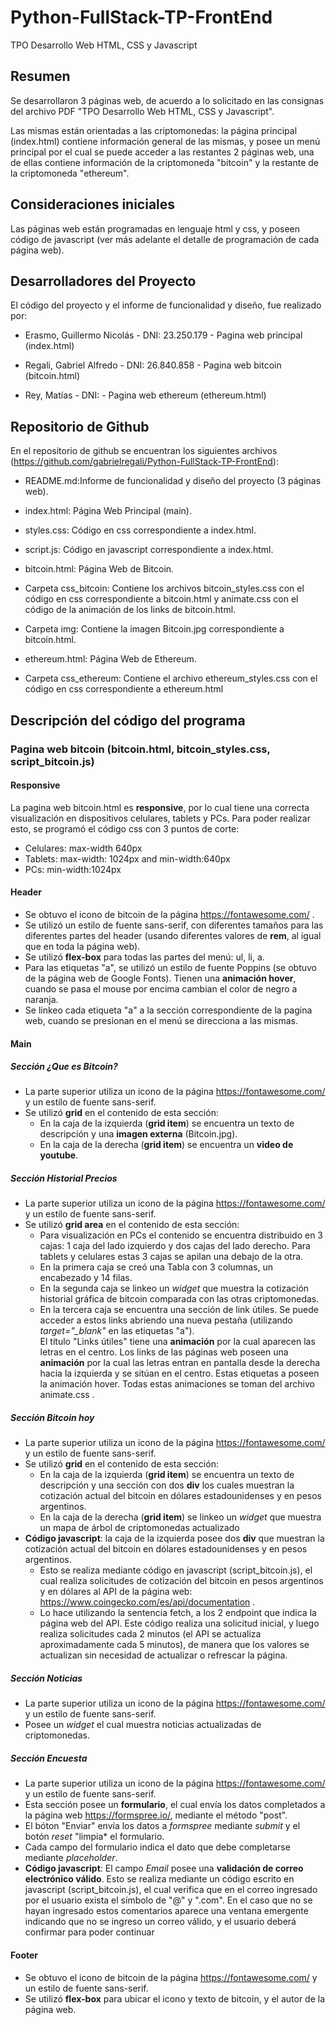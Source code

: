 # Python-FullStack-TP-FrontEnd
TPO Desarrollo Web HTML, CSS y Javascript

## Resumen
Se desarrollaron 3 páginas web, de acuerdo a lo solicitado en las consignas del archivo PDF "TPO Desarrollo Web HTML, CSS y Javascript".

Las mismas están orientadas a las criptomonedas: la página principal (index.html) contiene información general de las mismas, y posee un menú principal por el cual se puede acceder a las restantes 2 páginas web, una de ellas contiene información de la criptomoneda "bitcoin" y la restante de la criptomoneda "ethereum".

## Consideraciones iniciales
Las páginas web están programadas en lenguaje html y css, y poseen código de javascript (ver más adelante el detalle de programación de cada página web).

## Desarrolladores del Proyecto
El código del proyecto y el informe de funcionalidad y diseño, fue realizado por:
- Erasmo, Guillermo Nicolás - DNI: 23.250.179 - Pagina web principal (index.html)

- Regali, Gabriel Alfredo - DNI: 26.840.858 - Pagina web bitcoin (bitcoin.html)

- Rey, Matías - DNI:    - Pagina web ethereum (ethereum.html)

## Repositorio de Github

En el repositorio de github se encuentran los siguientes archivos (https://github.com/gabrielregali/Python-FullStack-TP-FrontEnd):

- README.md:Informe de funcionalidad y diseño del proyecto (3 páginas web).

- index.html: Página Web Principal (main).

- styles.css: Código en css correspondiente a index.html.

- script.js: Código en javascript correspondiente a index.html.

- bitcoin.html: Página Web de Bitcoin.

- Carpeta css_bitcoin: Contiene los archivos bitcoin_styles.css con el código en css correspondiente a bitcoin.html y animate.css con el código de la animación de los links de bitcoin.html.

- Carpeta img: Contiene la imagen Bitcoin.jpg correspondiente a bitcoin.html.

- ethereum.html: Página Web de Ethereum.

- Carpeta css_ethereum: Contiene el archivo ethereum_styles.css con el código en css correspondiente a ethereum.html


## Descripción del código del programa

### Pagina web bitcoin (bitcoin.html, bitcoin_styles.css, script_bitcoin.js)
#### Responsive 
La pagina web bitcoin.html es **responsive**, por lo cual tiene una correcta visualización en dispositivos celulares, tablets y PCs.
Para poder realizar esto, se programó el código css con 3 puntos de corte:
- Celulares: max-width 640px
- Tablets: max-width: 1024px and min-width:640px
- PCs: min-width:1024px

#### Header

- Se obtuvo el icono de bitcoin de la página https://fontawesome.com/ . 
- Se utilizó un estilo de fuente sans-serif, con diferentes tamaños para las diferentes partes del header (usando diferentes valores de **rem**, al igual que en toda la página web).
- Se utilizó **flex-box** para todas las partes del menú: ul, li, a.
- Para las etiquetas "a", se utilizó un estilo de fuente Poppins (se obtuvo de la página web de Google Fonts). Tienen una **animación hover**, cuando se pasa el mouse por encima cambian el color de negro a naranja.
- Se linkeo cada etiqueta "a" a la sección correspondiente de la pagina web, cuando se presionan en el menú se direcciona a las mismas.

#### Main
##### Sección ¿Que es Bitcoin?
- La parte superior utiliza un icono de la página https://fontawesome.com/ y un estilo de fuente sans-serif.
- Se utilizó **grid** en el contenido de esta sección:
  - En la caja de la izquierda (**grid item**) se encuentra un texto de descripción y una **imagen externa** (Bitcoin.jpg).
  - En la caja de la derecha (**grid item**) se encuentra un **video de youtube**.


##### Sección Historial Precios
- La parte superior utiliza un icono de la página https://fontawesome.com/ y un estilo de fuente sans-serif.
- Se utilizó **grid area** en el contenido de esta sección:
  - Para visualización en PCs el contenido se encuentra distribuido en 3 cajas: 1 caja del lado izquierdo y dos cajas del lado derecho. Para tablets y celulares estas 3 cajas se apilan una debajo de la otra.
  - En la primera caja se creó una Tabla con 3 columnas, un encabezado y 14 filas.
  - En la segunda caja se linkeo un *widget* que muestra la cotización historial gráfica de bitcoin comparada con las otras criptomonedas.
  - En la tercera caja se encuentra una sección de link útiles. Se puede acceder a estos links abriendo una nueva pestaña (utilizando *target="_blank"* en las etiquetas "a").        
  El título "Links útiles" tiene una **animación** por la cual aparecen las letras en el centro. 
  Los links de las páginas web poseen una **animación** por la cual las letras entran en pantalla desde la derecha hacia la izquierda y se sitúan en el centro. Estas     etiquetas a poseen la animación hover. 
  Todas estas animaciones se toman del archivo animate.css .
  
##### Sección Bitcoin hoy
- La parte superior utiliza un icono de la página https://fontawesome.com/ y un estilo de fuente sans-serif.
- Se utilizó **grid** en el contenido de esta sección:
  - En la caja de la izquierda (**grid item**) se encuentra un texto de descripción y una sección con dos **div** los cuales muestran la cotización actual del bitcoin en dólares estadounidenses y en pesos argentinos.
  - En la caja de la derecha (**grid item**) se linkeo un *widget* que muestra un mapa de árbol de criptomonedas actualizado
- **Código javascript**: la caja de la izquierda posee dos **div** que muestran la cotización actual del bitcoin en dólares estadounidenses y en pesos argentinos.
  - Esto se realiza mediante código en javascript (script_bitcoin.js), el cual realiza solicitudes de cotización del bitcoin en pesos argentinos y en dólares al API de la página web: https://www.coingecko.com/es/api/documentation .
  - Lo hace utilizando la sentencia fetch, a los 2 endpoint que indica la página web del API. Este código realiza una solicitud inicial, y luego realiza solicitudes cada 2 minutos (el API se actualiza aproximadamente cada 5 minutos), de manera que los valores se actualizan sin necesidad de actualizar o refrescar la página.
  
##### Sección Noticias
- La parte superior utiliza un icono de la página https://fontawesome.com/ y un estilo de fuente sans-serif.
-  Posee un *widget* el cual muestra noticias actualizadas de criptomonedas.
 
##### Sección Encuesta
- La parte superior utiliza un icono de la página https://fontawesome.com/ y un estilo de fuente sans-serif.
- Esta sección posee un **formulario**, el cual envía los datos completados a la página web https://formspree.io/, mediante el método "post".
- El bóton "Enviar" envía los datos a *formspree* mediante *submit* y el botón *reset* "limpia* el formulario.
- Cada campo del formulario indica el dato que debe completarse mediante *placeholder*.
- **Código javascript**: El campo *Email* posee una **validación de correo electrónico válido**. Esto se realiza mediante un código escrito en javascript (script_bitcoin.js), el cual verifica que en el correo ingresado por el usuario exista el símbolo de "@" y ".com". 
En el caso que no se hayan ingresado estos comentarios aparece una ventana emergente indicando que no se ingreso un correo válido, y el usuario deberá confirmar para poder continuar

#### Footer
- Se obtuvo el icono de bitcoin de la página https://fontawesome.com/ y un estilo de fuente sans-serif.
- Se utilizó **flex-box** para ubicar el icono y texto de bitcoin, y el autor de la página web.
